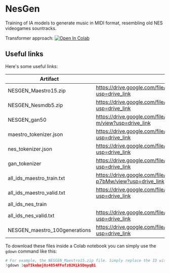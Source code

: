 # NesGen

Training of IA models to generate music in MIDI format, resembling old NES videogames sountracks. 

Transformer approach:
<a target="_blank" href="https://colab.research.google.com/github/roostico/NesGen/blob/main/NESGEN_Transformer.ipynb">
  <img src="https://colab.research.google.com/assets/colab-badge.svg" alt="Open In Colab"/>
</a>

## Useful links

Here's some useful links:

| Artifact                      | Link                                                                                  | Size    |
|-------------------------------|---------------------------------------------------------------------------------------|---------|
| NESGEN_Maestro15.zip          | https://drive.google.com/file/d/1qoTIkmhmj0z4854FFofz02KLk5DnyqB1/view?usp=drive_link | 175 MB  |
| NESGEN_Nesmdb5.zip            | https://drive.google.com/file/d/1FfofRGCzuD6x54Q3mF2c_f50wuzbPp_i/view?usp=drive_link | 175 MB  |
| NESGEN_gan50                  | https://drive.google.com/file/d/1XN71Mnc3C4gzr1w8u5xgcOAsX9zNds-m/view?usp=drive_link | 1.54 GB |
| maestro_tokenizer.json        | https://drive.google.com/file/d/1SDRkoWwyuSl4udoCHdcitjLLm9d0kfxS/view?usp=drive_link | 1.6 MB  |
| nes_tokenizer.json            | https://drive.google.com/file/d/1ul-khIle1ue9oUGqb1Z7qHxk7LSuxrWw/view?usp=drive_link | 1.9 MB  |
| gan_tokenizer                 | https://drive.google.com/file/d/1Uf734gntq6RLpAvcruWuKcHqPmcZ_4O8/view?usp=drive_link | 212 KB  |
| all_ids_maestro_train.txt     | https://drive.google.com/file/d/1IQToXD9s8g4L-AlK-MY4qvGoLZ-p7bMw/view?usp=drive_link | 1.19 GB |
| all_ids_maestro_valid.txt     | https://drive.google.com/file/d/1DWjViUKpW07LfbGimlhhhGdK7oQaJpj-/view?usp=drive_link | 545 MB  |
| all_ids_nes_train             |                                                                                       |         |
| all_ids_nes_valid.txt         | https://drive.google.com/file/d/1FoOC3x4GbdDe0fwlzE1Zs8fqZXyFQCIA/view?usp=drive_link | 57 MB   |
| NESGEN_maestro_100generations | https://drive.google.com/file/d/1ToDyVJRTVaxmYSfiGPmC-KnkI57M6i76/view?usp=drive_link | 57 KB   |

To download these files inside a Colab notebook you can simply use the `gdown` command like this:

```python
# For example, the NESGEN_Maestro15.zip file. Simply replace the ID with the part of Google Drive URL after 'd/' until '/view'
!gdown 1qoTIkmhmj0z4854FFofz02KLk5DnyqB1
```
